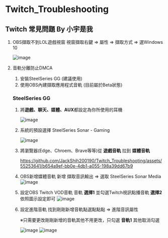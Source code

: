 # Twitch_Troubleshooting
## Twitch 常見問題 By 小宇是我 
1. OBS擷取不到LOL遊戲視窗
   視窗擷取右鍵 => 屬性 => 擷取方式 => 選Windows 10
   
   ![image](https://github.com/JackShih200190/Twitch_Troubleshooting/assets/55253641/758d6fa7-a8c4-4ef6-a041-8186786a0310)

2. 音軌分離防止DMCA
   1. 安裝SteelSeries GG (建議使用)
   2. 使用OBS內建擷取應用程式音軌 (目前屬於Beta狀態)

   ### SteelSeries GG
      1. 將**遊戲、聊天、媒體、AUX**都設定為你所使用的耳機

         ![image](https://github.com/JackShih200190/Twitch_Troubleshooting/assets/55253641/9e2dc66e-c76a-4589-afbc-9e5ab90dce84)

      2. 系統的預設選擇 SteelSeries Sonar - Gaming

         ![image](https://github.com/JackShih200190/Twitch_Troubleshooting/assets/55253641/8ef347b0-f2d1-42e5-84ec-7d05135fdda8)

      3. 將瀏覽器(Edge、Chroem、Brave等等)從 **遊戲音軌** 拉到 **媒體音軌**
      
         https://github.com/JackShih200190/Twitch_Troubleshooting/assets/55253641/b654a9ef-bb0e-4db1-a055-198a39dd67b9

      4. OBS新增媒體音軌
        新增 擷取音訊輸出 => 選取 SteelSeries Sonar Media
         ![image](https://github.com/JackShih200190/Twitch_Troubleshooting/assets/55253641/1c2ce7b8-5d9e-4dbd-9534-104559524869)
        
      6. 設定OBS Twitch VOD音軌
         音軌 **選擇1** 並勾選Twitch視訊點播音軌 **選擇2** 依照圖示設定即可
         ![image](https://github.com/JackShih200190/Twitch_Troubleshooting/assets/55253641/6bfe17b5-1a85-4b34-8c54-3e391b6a42af)

      7. 設定進階音軌
         找到剛剛新增音軌點選點點點 => 進階音訊屬性

         ※只需要更改剛剛新增的音軌其他不用更改，只勾選 **音軌1** 其他取消勾選
         
         ![image](https://github.com/JackShih200190/Twitch_Troubleshooting/assets/55253641/5df518e5-5e38-4ec6-a5f2-e495860b8758)
         ![image](https://github.com/JackShih200190/Twitch_Troubleshooting/assets/55253641/89f7bdcf-c20b-428c-a45d-999af2a90cf0)



